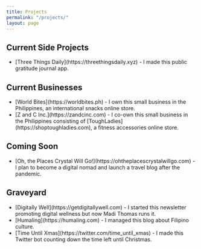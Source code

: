 ```yaml
---
title: Projects
permalink: "/projects/"
layout: page
---
```


<h2>Current Side Projects</h2>
<ul>
<li>[Three Things Daily](https://threethingsdaily.xyz) - I made this public gratitude journal app.</li>
</ul>

<h2>Current Businesses</h2>
<ul>
<li>[World Bites](https://worldbites.ph) - I own this small business in the Philippines, an international snacks online store.</li>
<li>[Z and C Inc.](https://zandcinc.com) - I co-own this small business in the Philippines consisting of [ToughLadies](https://shoptoughladies.com), a fitness accessories online store.</li>
</ul>

<h2>Coming Soon</h2>
<ul>
<li>[Oh, the Places Crystal Will Go!](https://ohtheplacescrystalwillgo.com) - I plan to become a digital nomad and launch a travel blog after the pandemic.</li>
</ul>

<h2>Graveyard</h2>
<ul>
<li>[Digitally Well](https://getdigitallywell.com) - I started this newsletter promoting digital wellness but now Madi Thomas runs it.</li>
<li>[Humaling](https://humaling.com) - I managed this blog about Filipino culture.</li>
<li>[Time Until Xmas](https://twitter.com/time_until_xmas) - I made this Twitter bot counting down the time left until Christmas.</li>
</ul>
